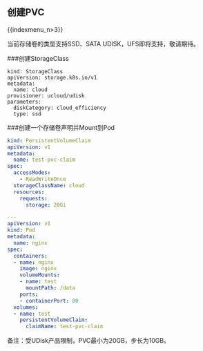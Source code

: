 ## 创建PVC

{{indexmenu_n>3}}

当前存储卷的类型支持SSD、SATA UDISK，UFS即将支持，敬请期待。

\#\#\#创建StorageClass

    kind: StorageClass
    apiVersion: storage.k8s.io/v1
    metadata:
      name: cloud
    provisioner: ucloud/udisk
    parameters:
      diskCategory: cloud_efficiency
      type: ssd

\#\#\#创建一个存储卷声明并Mount到Pod

``` yaml
kind: PersistentVolumeClaim
apiVersion: v1
metadata:
  name: test-pvc-claim
spec:
  accessModes:
    - ReadWriteOnce
  storageClassName: cloud
  resources:
    requests:
      storage: 20Gi

---
apiVersion: v1
kind: Pod
metadata:
  name: nginx
spec:
  containers:
  - name: nginx
    image: nginx
    volumeMounts:
    - name: test
      mountPath: /data
    ports:
    - containerPort: 80
  volumes:
  - name: test
    persistentVolumeClaim:
      claimName: test-pvc-claim
```

备注：受UDisk产品限制，PVC最小为20GB，步长为10GB。
